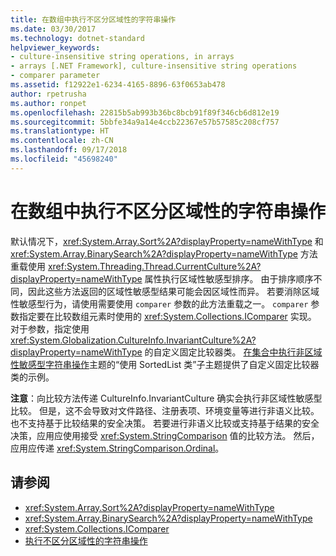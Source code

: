 ```yaml
---
title: 在数组中执行不区分区域性的字符串操作
ms.date: 03/30/2017
ms.technology: dotnet-standard
helpviewer_keywords:
- culture-insensitive string operations, in arrays
- arrays [.NET Framework], culture-insensitive string operations
- comparer parameter
ms.assetid: f12922e1-6234-4165-8896-63f0653ab478
author: rpetrusha
ms.author: ronpet
ms.openlocfilehash: 22815b5ab993b36bc8bcb91f89f346cb6d812e19
ms.sourcegitcommit: 5bbfe34a9a14e4ccb22367e57b57585c208cf757
ms.translationtype: HT
ms.contentlocale: zh-CN
ms.lasthandoff: 09/17/2018
ms.locfileid: "45698240"
---
```

# <a name="performing-culture-insensitive-string-operations-in-arrays"></a>在数组中执行不区分区域性的字符串操作
默认情况下，<xref:System.Array.Sort%2A?displayProperty=nameWithType> 和 <xref:System.Array.BinarySearch%2A?displayProperty=nameWithType> 方法重载使用 <xref:System.Threading.Thread.CurrentCulture%2A?displayProperty=nameWithType> 属性执行区域性敏感型排序。 由于排序顺序不同，因此这些方法返回的区域性敏感型结果可能会因区域性而异。 若要消除区域性敏感型行为，请使用需要使用 `comparer` 参数的此方法重载之一。 `comparer` 参数指定要在比较数组元素时使用的 <xref:System.Collections.IComparer> 实现。 对于参数，指定使用 <xref:System.Globalization.CultureInfo.InvariantCulture%2A?displayProperty=nameWithType> 的自定义固定比较器类。 [在集合中执行非区域性敏感型字符串操作](../../../docs/standard/globalization-localization/performing-culture-insensitive-string-operations-in-collections.md)主题的“使用 SortedList 类”子主题提供了自定义固定比较器类的示例。  
  
 **注意**：向比较方法传递 CultureInfo.InvariantCulture 确实会执行非区域性敏感型比较。 但是，这不会导致对文件路径、注册表项、环境变量等进行非语义比较。 也不支持基于比较结果的安全决策。 若要进行非语义比较或支持基于结果的安全决策，应用应使用接受 <xref:System.StringComparison> 值的比较方法。 然后，应用应传递 <xref:System.StringComparison.Ordinal>。  
  
## <a name="see-also"></a>请参阅

- <xref:System.Array.Sort%2A?displayProperty=nameWithType>  
- <xref:System.Array.BinarySearch%2A?displayProperty=nameWithType>  
- <xref:System.Collections.IComparer>  
- [执行不区分区域性的字符串操作](../../../docs/standard/globalization-localization/performing-culture-insensitive-string-operations.md)
